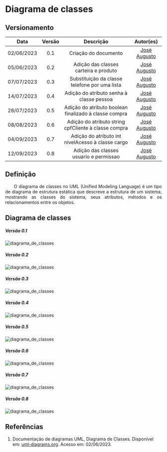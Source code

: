 # Diagrama de classes
## Versionamento
| Data | Versão | Descrição | Autor(es) |
|:----:|:------:|:---------:|:---------:|
| 02/06/2023 | 0.1 | Criação do documento | [José Augusto](https://github.com/JoseAugustoFS) |
| 05/06/2023 | 0.2 | Adição das classes carteira e produto | [José Augusto](https://github.com/JoseAugustoFS) |
| 07/07/2023 | 0.3 | Substituição da classe telefone por uma lista | [José Augusto](https://github.com/JoseAugustoFS) |
| 14/07/2023 | 0.4 | Adição do atributo senha à classe pessoa | [José Augusto](https://github.com/JoseAugustoFS) |
| 26/07/2023 | 0.5 | Adição do atributo boolean finalizado à classe compra | [José Augusto](https://github.com/JoseAugustoFS) |
| 08/08/2023 | 0.6 | Adição do atributo string cpfCliente à classe compra | [José Augusto](https://github.com/JoseAugustoFS) |
| 04/09/2023 | 0.7 | Adição do atributo int nivelAcesso à classe cargo | [José Augusto](https://github.com/JoseAugustoFS) |
| 12/09/2023 | 0.8 | Adição das classes usuario e permissao | [José Augusto](https://github.com/JoseAugustoFS) |


## Definição

<p align="justify">&emsp;&emsp;O diagrama de classes no UML (Unified Modeling Language) é um tipo de diagrama de estrutura estática que descreve a estrutura de um sistema, mostrando as classes do sistema, seus atributos, métodos e os relacionamentos entre os objetos.</p>

## Diagrama de classes


##### *Versão 0.1*
![diagrama_de_classes](./Imgs/Diagrama_de_classe_0,1.png)

##### *Versão 0.2*
![diagrama_de_classes](./Imgs/Diagrama_de_classe_0,2.png)

##### *Versão 0.3*
![diagrama_de_classes](./Imgs/Diagrama_de_classe_0,3.png)

##### *Versão 0.4*
![diagrama_de_classes](./Imgs/Diagrama_de_classe_0,4.png)

##### *Versão 0.5*
![diagrama_de_classes](./Imgs/Diagrama_de_classe_0,5.png)

##### *Versão 0.6*
![diagrama_de_classes](./Imgs/Diagrama_de_classe_0,6.png)

##### *Versão 0.7*
![diagrama_de_classes](./Imgs/Diagrama_de_classe_0,7.png)

##### *Versão 0.8*
![diagrama_de_classes](./Imgs/Diagrama_de_classe_0,81.png)

## Referências

1. Documentação de diagramas UML, Diagrama de Classes. Disponível em: [uml-diagrams.org](https://www.uml-diagrams.org/class-diagrams-overview.html). Acesso em: 02/06/2023.
